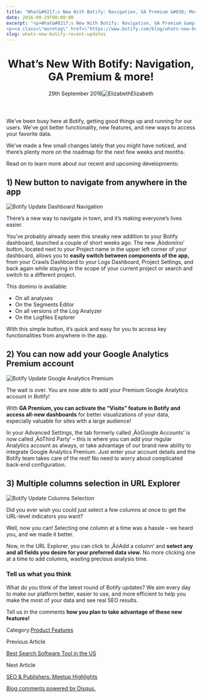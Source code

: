 ```yaml
---
title: "What&#8217;s New With Botify: Navigation, GA Premium &#038; More!"
date: 2016-09-29T00:00:00
excerpt: "<p>What&#8217;s New With Botify: Navigation, GA Premium &amp; more! 29th September 2016Elizabeth We&#8217;ve been busy here at Botify, getting good things up and running for our users. We&#8217;ve got better functionality, new features, and new ways to access your favorite data. We&#8217;ve made a few small changes lately that you might have noticed, and there&#8217;s&hellip; </p>
<p><a class=\"moretag\" href=\"https://www.botify.com/blog/whats-new-botify-recent-updates\">Read the full article</a></p>"
slug: whats-new-botify-recent-updates
---
```


<header class="text-center">
<h1 class="font-internacional font-regular normal text-header-one leading-header-one text-typography-accent-2">What&#8217;s New With Botify: Navigation, GA Premium &amp; more!</h1>
<div class="flex items-center justify-center my-3"><span class="mr-1 font-internacional font-regular normal text-base leading-none text-typography-primary-lighter">29th September 2016</span><img decoding="async" alt="Elizabeth" class="rounded-full w-10 h-10" src="//images.ctfassets.net/tp56mevc46jo/7J44jdDBuwiI2UCwMAKMsu/0f8c5d315932c0144258765c275cfa14/CV5A9804_sq.jpg"><span class="ml-1 font-internacional font-regular normal text-base leading-none text-typography-primary">Elizabeth</span></div>
</header>
<p><span class="font-roboto font-regular normal text-base leading-none Markdown__Container"></span></p>
<p>We&#8217;ve been busy here at Botify, getting good things up and running for our users. We&#8217;ve got better functionality, new features, and new ways to access your favorite data.</p>
<p>We&#8217;ve made a few small changes lately that you might have noticed, and there&#8217;s plenty more on the roadmap for the next few weeks and months.</p>
<p>Read on to learn more about our recent and upcoming developments:</p>
<h2 id="1-a-name-navigation-a-new-button-to-navigate-from-anywhere-in-the-app">1) <a name="navigation"></a> New button to navigate from anywhere in the app</h2>
<p><img decoding="async" alt="Botify Update Dashboard Navigation" src="https://gm01botify.wpengine.com/wp-content/uploads/2020/01/20160929_092543_Botify_Update_Domino_Navigation5.png"></p>
<p>There&#8217;s a new way to navigate in town, and it&#8217;s making everyone&#8217;s lives easier.</p>
<p>You&#8217;ve probably already seen this sneaky new addition to your Botify dashboard, launched a couple of short weeks ago. The new ‚Äòdomino&#8217; button, located next to your Project name in the upper left corner of your dashboard, allows you to <strong>easily switch between components of the app,</strong> from your Crawls Dashboard to your Logs Dashboard, Project Settings, and back again while staying in the scope of your current project or search and switch to a different project.</p>
<p>This domino is available:</p>
<ul>
<li>On all analyses</li>
<li>On the Segments Editor</li>
<li>On all versions of the Log Analyzer</li>
<li>On the Logfiles Explorer</li>
</ul>
<p>With this simple button, it&#8217;s quick and easy for you to access key functionalities from anywhere in the app.</p>
<h2 id="2-a-name-ga-premium-a-you-can-now-add-your-google-analytics-premium-account">2) <a name="GA-Premium"></a> You can now add your Google Analytics Premium account</h2>
<p><img decoding="async" alt="Botify Update Google Analytics Premium" src="https://gm01botify.wpengine.com/wp-content/uploads/2020/01/20160929_101810_Botify_Update_Google_Analytics_Premium4.png"></p>
<p>The wait is over. You are now able to add your Premium Google Analytics account in Botify!</p>
<p>With <strong>GA Premium, you can activate the &#8220;Visits&#8221; feature in Botify and access all-new dashboards</strong> for better visualizations of your data, especially valuable for sites with a large audience!</p>
<p>In your Advanced Settings, the tab formerly called ‚ÄòGoogle Accounts&#8217; is now called ‚ÄòThird Party&#8217; &#8211; this is where you can add your regular Analytics account as always, or take advantage of our brand new ability to integrate Google Analytics Premium. Just enter your account details and the Botify team takes care of the rest! No need to worry about complicated back-end configuration.</p>
<h2 id="3-a-name-url-explorer-a-multiple-columns-selection-in-url-explorer">3) <a name="URL Explorer"></a> Multiple columns selection in URL Explorer</h2>
<p><img decoding="async" alt="Botify Update Columns Selection" src="https://gm01botify.wpengine.com/wp-content/uploads/2020/01/20160929_092543_Botify_Update_Columns_Selection2.png"></p>
<p>Did you ever wish you could just select a few columns at once to get the URL-level indicators you want?</p>
<p>Well, now you can! Selecting one column at a time was a hassle &#8211; we heard you, and we made it better.</p>
<p>Now, in the URL Explorer, you can click to ‚ÄòAdd a column&#8217; and <strong>select any and all fields you desire for your preferred data view.</strong> No more clicking one at a time to add columns, wasting precious analysis time.</p>
<h3 id="tell-us-what-you-think">Tell us what you think</h3>
<p>What do you think of the latest round of Botify updates? We aim every day to make our platform better, easier to use, and more efficient to help you make the most of your data and see real SEO results.</p>
<p>Tell us in the comments <strong>how you plan to take advantage of these new features!</strong></p>
<div class="tags leading-big border-t border-b border-brand-quaternary-lighter mt-4"><span class="mr-1 font-roboto font-regular normal text-base leading-none">Category:</span><span><a class="uppercase text-typography-accent-1" href="/platform">Product Features</a></span></div>
<footer class="flex justify-center my-5 mx-5">
<div class="mr-1 w-1/2 text-right">
<p><span class="font-internacional font-regular normal text-base leading-none text-typography-primary">Previous Article</span></p>
<p><a class="inline-block mt-2" href="/blog/botify-best-search-software-tool-us"><span class="font-roboto font-regular normal text-base leading-none text-typography-accent-4">Best Search Software Tool in the US</span></a></p>
</div>
<div class="ml-1 w-1/2">
<p><span class="font-internacional font-regular normal text-base leading-none text-typography-primary">Next Article</span></p>
<p><a class="inline-block mt-2" href="/blog/seo-publishers-meetup-highlights"><span class="font-roboto font-regular normal text-base leading-none text-typography-accent-4">SEO &amp; Publishers: Meetup Highlights</span></a></p>
</div>
</footer>
<div shortname="botify" title="What's New With Botify: Navigation, GA Premium &amp; more!" url="https://www.botify.com/blog/whats-new-botify-recent-updates">
<div id="disqus_thread_old"></div>
<p><a class="dsq-brlink" href="http://disqus.com">Blog comments powered by <span class="logo-disqus">Disqus</span>.</a></p>
</div>
